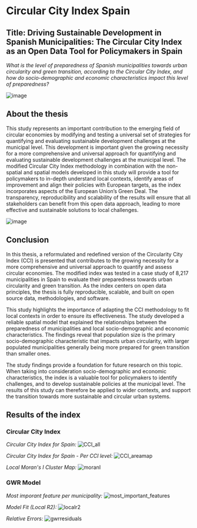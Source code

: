 # Circular City Index Spain
## Title: Driving Sustainable Development in Spanish Municipalities: The Circular City Index as an Open Data Tool for Policymakers in Spain

_What is the level of preparedness of Spanish municipalities towards urban circularity and green transition, according to the Circular City Index, and how do socio-demographic and economic characteristics impact this level of preparedness?_

![image](https://user-images.githubusercontent.com/94464752/229825139-412bd355-4bd7-414b-992d-7a1c4c33eb80.png)


## About the thesis

This study represents an important contribution to the emerging field of circular economies by modifying and testing a universal set of strategies for quantifying and evaluating sustainable development challenges at the municipal level. This development is important given the growing necessity for a more comprehensive and universal approach for quantifying and evaluating sustainable development challenges at the municipal level. The modified Circular City Index methodology in combination with the non-spatial and spatial models developed in this study will provide a tool for policymakers to in-depth understand local contexts, identify areas of improvement and align their policies with European targets, as the index incorporates aspects of the European Union’s Green Deal. The transparency, reproducibility and scalability of the results will ensure that all stakeholders can benefit from this open data approach, leading to more effective and sustainable solutions to local challenges. 

![image](https://user-images.githubusercontent.com/94464752/222642905-174f695b-26ca-4a77-b1ea-ebc7d6bbda57.png)

## Conclusion

In this thesis, a reformulated and redefined version of the Circularity City Index (CCI) is presented that contributes to the growing necessity for a more comprehensive and universal approach to quantify and assess circular economies. The modified index was tested in a case study of 8,217 municipalities in Spain to evaluate their preparedness towards urban circularity and green transition. As the index centers on open data principles, the thesis is fully reproducible, scalable, and built on open source data, methodologies, and software.

This study highlights the importance of adapting the CCI methodology to fit local contexts in order to ensure its effectiveness. The study developed a reliable spatial model that explained the relationships between the preparedness of municipalities and local socio-demographic and economic characteristics. The findings reveal that population size is the primary socio-demographic characteristic that impacts urban circularity, with larger populated municipalities generally being more prepared for green transition than smaller ones.

The study findings provide a foundation for future research on this topic. When taking into consideration socio-demographic and economic characteristics, the index is a valuable tool for policymakers to identify challenges, and to develop sustainable policies at the municipal level. The results of this study can therefore be applied to wider contexts, and support the transition towards more sustainable and circular urban systems.

## Results of the index
### Circular City Index
_Circular City Index for Spain:_
![CCI_all](https://github.com/renswvw/CircularCityIndexSpain/assets/94464752/9c3b8ade-5d1e-4aea-a5f0-4aae216825da) 

_Circular City Index for Spain - Per CCI level:_
![CCI_areamap](https://github.com/renswvw/CircularCityIndexSpain/assets/94464752/2fee55c3-60b0-495b-8f00-b3b8bd71679e)

_Local Moran's I Cluster Map:_
![moranI](https://github.com/renswvw/CircularCityIndexSpain/assets/94464752/441257ce-f9a4-495d-a142-8d20d243ea27)

### GWR Model
_Most imporant feature per municipality:_
![most_important_features](https://github.com/renswvw/CircularCityIndexSpain/assets/94464752/fc54b149-de63-4341-a725-933b90cc3d66)

_Model Fit (Local R2):_
![localr2](https://github.com/renswvw/CircularCityIndexSpain/assets/94464752/4aaf56bd-008e-4c1f-aa4d-5660deb9ac7c)

_Relative Errors:_
![gwrresiduals](https://github.com/renswvw/CircularCityIndexSpain/assets/94464752/cf4fc869-1d67-43b5-8afa-09eb49e95996)
